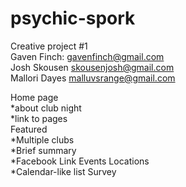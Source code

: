 # psychic-spork  
Creative project #1  
Gaven Finch: gavenfinch@gmail.com  
Josh Skousen skousenjosh@gmail.com  
Mallori Dayes malluvsrange@gmail.com  


Home page  
*about club night  
*link to pages  
Featured  
*Multiple clubs  
*Brief summary  
*Facebook Link
Events Locations  
*Calendar-like list
Survey  

